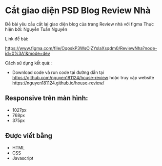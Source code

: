 # Cắt giao diện PSD Blog Review Nhà
Đề bài yêu cầu cắt lại giao diện blog của trang Review nhà với figma Thực hiện bởi: Nguyễn Tuấn Nguyên

Link đề bài: 

https://www.figma.com/file/OqoskP3WsOjZYsIaXsqdm0/ReviewNha?node-id=0%3A1&mode=dev

Cách sử dụng kết quả::

- Download code và run code tại đường dẫn tại https://github.com/nguyen181124/house-review hoặc truy cập website https://nguyen181124.github.io/house-review/

## Responsive trên màn hình: 
- 1027px
- 768px
- 375px
## Được viết bằng
- HTML
- CSS
- Javascript
